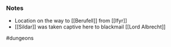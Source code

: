### Notes

- Location on the way to [[Berufell]] from [[Ifyr]]
- [[Sildar]] was taken captive here to blackmail [[Lord Albrecht]]

#dungeons